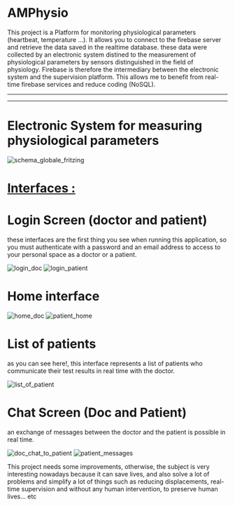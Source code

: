 # AMPhysio
This project is a Platform for monitoring physiological parameters (heartbeat, temperature ...).
It allows you to connect to the firebase server and retrieve the data saved in the realtime database.
these data were collected by an electronic system distined to the measurement of physiological parameters by sensors
distinguished in the field of physiology.
Firebase is therefore the intermediary between the electronic system and the supervision platform. This allows me to benefit from
real-time firebase services and reduce coding (NoSQL).

---------------------------------------------------------------------------------------------------------
---------------------------------------------------------------------------------------------------------
# Electronic System for measuring physiological parameters
![schema_globale_fritzing](https://user-images.githubusercontent.com/62241965/92478973-38246180-f1e3-11ea-80ec-0bc7a4d0ffb5.png)
<h1><u>Interfaces : </u></h1>

# Login Screen (doctor and patient)
these interfaces are the first thing you see when running this application, so you must authenticate with a password and an email address to access to your personal space as a doctor or a patient.


![login_doc](https://user-images.githubusercontent.com/62241965/79923379-aedbe080-8435-11ea-8ec5-b5d200403d4c.png)
![login_patient](https://user-images.githubusercontent.com/62241965/79924457-214dc000-8438-11ea-911a-50c464cc9fa5.png)
# Home interface
![home_doc](https://user-images.githubusercontent.com/62241965/79924499-3296cc80-8438-11ea-941d-40870417a3c0.png)
![patient_home](https://user-images.githubusercontent.com/62241965/79924377-f06d8b00-8437-11ea-846b-ff2909fc8ede.png)
# List of patients
as you can see here!, this interface represents a list of patients who communicate their test results in real time with the doctor.

![list_of_patient](https://user-images.githubusercontent.com/62241965/79923504-ed719b00-8435-11ea-97cc-8d85cc0c2209.png)
# Chat Screen (Doc and Patient)
an exchange of messages between the doctor and the patient is possible in real time.


![doc_chat_to_patient](https://user-images.githubusercontent.com/62241965/79924134-67565400-8437-11ea-995c-d7394b34ab63.png)
![patient_messages](https://user-images.githubusercontent.com/62241965/79925253-39beda00-843a-11ea-8041-681d4e776f3d.png)

This project needs some improvements, otherwise, the subject is very interesting nowadays because it can save lives, and also solve a lot of problems and simplify a lot of things such as reducing displacements, real-time supervision and without any human intervention, to preserve human lives... etc
